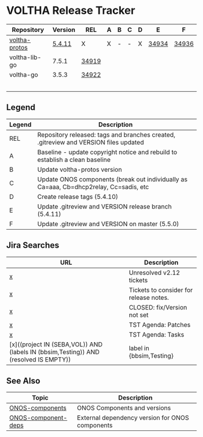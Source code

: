 VOLTHA Release Tracker
======================

| Repository | Version | REL | A | B | C | D | E | F |
| ---------- | --------| --- | - | - | - | - | - | - |
| [voltha-protos](https://gerrit.opencord.org/plugins/gitiles/voltha-protos/+/refs/heads/voltha-2.12) | [5.4.11](https://gerrit.opencord.org/plugins/gitiles/voltha-protos/+/refs/heads/voltha-2.12/VERSION) | X | X | - | - | X | [34934](https://gerrit.opencord.org/c/voltha-protos/+/34934) | [34936](https://gerrit.opencord.org/c/voltha-protos/+/34936) |
| voltha-lib-go | 7.5.1  | [34919](https://gerrit.opencord.org/c/voltha-lib-go/+/34919) | | | | | | |
| voltha-go     | 3.5.3  | [34922](https://gerrit.opencord.org/c/voltha-go/+/34922) | | | | | | |
|               | | | | | | | | |
|               | | | | | | | | |
|               | | | | | | | | |
|               | | | | | | | | |
|               | | | | | | | | |
 
Legend
------
  
| Legend | Description |
| ------ | ----------- |
| REL    | Repository released: tags and branches created, .gitreview and VERSION files updated   |
| A      | Baseline - update copyright notice and rebuild to establish a clean baseline           |
| B      | Update voltha-protos version                                                           |
| C      | Update ONOS components (break out individually as Ca=aaa, Cb=dhcp2relay, Cc=sadis, etc |
| D      | Create release tags (5.4.10)                                                           |
| E      | Update .gitreview and VERSION release branch (5.4.11)                                  |
| F      | Update .gitreview and VERSION on master (5.5.0)                                        |

## Jira Searches

| URL | Description |
| --- | ----------- |
| [x](https://jira.opencord.org/browse/VOL-5250?jql=(project%20IN%20(SEBA%2CVOL))%20AND%20(fixVersion%20in%20(%22VOLTHA%20v2.12%22))%20AND%20(resolved%20IS%20EMPTY)) | Unresolved v2.12 tickets |
| [x](https://jira.opencord.org/browse/VOL-5249?jql=(project%20IN%20(SEBA%2CVOL))%20AND%20(resolved%20IS%20NOT%20EMPTY)%20AND%20(fixVersion%20IS%20NOT%20EMPTY)) | Tickets to consider for release notes. |
| [x](https://jira.opencord.org/browse/VOL-4371?jql=(%20project%20IN%20(SEBA%2CVOL)%20)%20AND%20(Resolved%20%3E%3D%202022-12-31)%20AND%20(Resolved%20%3C%3D%202024-01-01)%20AND%20(resolution%20NOT%20IN%20(%22Duplicate%22%2C%22Won%27t%20Do%22%2C%22Won%27t%20Fix%22))%20AND%20(resolved%20IS%20NOT%20EMPTY)%20AND%20(fixversion%20IS%20EMPTY)) | CLOSED: fix/Version not set |
| [x](https://gerrit.opencord.org/q/(project:voltha-system-tests+OR+project:voltha-helm-charts+OR+project:voltha-onos+OR+project:ofagent-go+OR+project:openolt+OR+project:voltha-lib-go+OR+project:+voltha-go+OR+project:+voltha-openonu-adapter-go+OR+project:voltha-protos+OR+project:voltha-openolt-adapter)+AND+status:open+AND+-is:wip+AND+-owner:joey%2540opennetworking.org) | TST Agenda: Patches |
| [x](https://jira.opencord.org/issues/?jql=project%20in%20(SEBA%2C%20VOL)%20AND%20status%20in%20(%22In%20Progress%22%2C%20%22To%20Do%22)%20AND%20fixVersion%20%3D%20%22VOLTHA%20v2.12%22) | TST Agenda: Tasks |
| [x]((project IN (SEBA,VOL)) AND (labels IN (bbsim,Testing)) AND (resolved IS EMPTY)) | label in {bbsim,Testing} |


## See Also

| Topic | Description |
| ----- | ----------- |
| [ONOS-components](ONOS-components.md)         | ONOS Components and versions |
| [ONOS-component-deps](ONOS-component-deps.md) | External dependency version for ONOS components |


